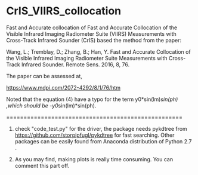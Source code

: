 # CrIS_VIIRS_collocation

Fast and Accurate collocation of Fast and Accurate Collocation of the Visible Infrared Imaging Radiometer Suite (VIIRS) Measurements with Cross-Track Infrared Sounder (CrIS) based the method from the paper: 

Wang, L.; Tremblay, D.; Zhang, B.; Han, Y. Fast and Accurate Collocation of the Visible Infrared Imaging Radiometer Suite Measurements with Cross-Track Infrared Sounder. Remote Sens. 2016, 8, 76.

The paper can be assessed at, 

https://www.mdpi.com/2072-4292/8/1/76/htm

Noted that the equation (4) have a typo for the term y0*sin(lm)*sin(ph) ,which should be -y0*sin(lm)*sin(ph). 

===================================================
1) check "code_test.py" for the driver, the package needs pykdtree from https://github.com/storpipfugl/pykdtree for fast searching. Other packages can be easily found from Anaconda distribution of Python 2.7 . 

2) As you may find, making plots is really time consuming. You can comment this part off.  


